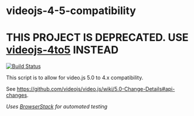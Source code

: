# videojs-4-5-compatibility
# THIS PROJECT IS DEPRECATED. USE [videojs-4to5](https://github.com/videojs/videojs-4to5) INSTEAD

[![Build Status](https://travis-ci.org/forbesjo/videojs-4-5-compatibility.svg?branch=master)](https://travis-ci.org/forbesjo/videojs-4-5-compatibility)

This script is to allow for video.js 5.0 to 4.x compatibility.

See https://github.com/videojs/video.js/wiki/5.0-Change-Details#api-changes.

_Uses [BrowserStack](http://www.browserstack.com) for automated testing_
